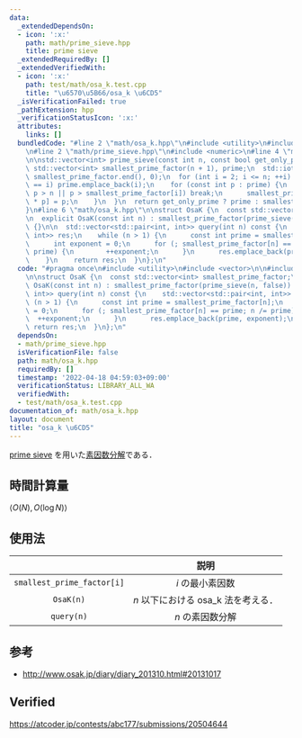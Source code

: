 ```yaml
---
data:
  _extendedDependsOn:
  - icon: ':x:'
    path: math/prime_sieve.hpp
    title: prime sieve
  _extendedRequiredBy: []
  _extendedVerifiedWith:
  - icon: ':x:'
    path: test/math/osa_k.test.cpp
    title: "\u6570\u5B66/osa_k \u6CD5"
  _isVerificationFailed: true
  _pathExtension: hpp
  _verificationStatusIcon: ':x:'
  attributes:
    links: []
  bundledCode: "#line 2 \"math/osa_k.hpp\"\n#include <utility>\n#include <vector>\n\
    \n#line 2 \"math/prime_sieve.hpp\"\n#include <numeric>\n#line 4 \"math/prime_sieve.hpp\"\
    \n\nstd::vector<int> prime_sieve(const int n, const bool get_only_prime) {\n \
    \ std::vector<int> smallest_prime_factor(n + 1), prime;\n  std::iota(smallest_prime_factor.begin(),\
    \ smallest_prime_factor.end(), 0);\n  for (int i = 2; i <= n; ++i) {\n    if (smallest_prime_factor[i]\
    \ == i) prime.emplace_back(i);\n    for (const int p : prime) {\n      if (i *\
    \ p > n || p > smallest_prime_factor[i]) break;\n      smallest_prime_factor[i\
    \ * p] = p;\n    }\n  }\n  return get_only_prime ? prime : smallest_prime_factor;\n\
    }\n#line 6 \"math/osa_k.hpp\"\n\nstruct OsaK {\n  const std::vector<int> smallest_prime_factor;\n\
    \n  explicit OsaK(const int n) : smallest_prime_factor(prime_sieve(n, false))\
    \ {}\n\n  std::vector<std::pair<int, int>> query(int n) const {\n    std::vector<std::pair<int,\
    \ int>> res;\n    while (n > 1) {\n      const int prime = smallest_prime_factor[n];\n\
    \      int exponent = 0;\n      for (; smallest_prime_factor[n] == prime; n /=\
    \ prime) {\n        ++exponent;\n      }\n      res.emplace_back(prime, exponent);\n\
    \    }\n    return res;\n  }\n};\n"
  code: "#pragma once\n#include <utility>\n#include <vector>\n\n#include \"./prime_sieve.hpp\"\
    \n\nstruct OsaK {\n  const std::vector<int> smallest_prime_factor;\n\n  explicit\
    \ OsaK(const int n) : smallest_prime_factor(prime_sieve(n, false)) {}\n\n  std::vector<std::pair<int,\
    \ int>> query(int n) const {\n    std::vector<std::pair<int, int>> res;\n    while\
    \ (n > 1) {\n      const int prime = smallest_prime_factor[n];\n      int exponent\
    \ = 0;\n      for (; smallest_prime_factor[n] == prime; n /= prime) {\n      \
    \  ++exponent;\n      }\n      res.emplace_back(prime, exponent);\n    }\n   \
    \ return res;\n  }\n};\n"
  dependsOn:
  - math/prime_sieve.hpp
  isVerificationFile: false
  path: math/osa_k.hpp
  requiredBy: []
  timestamp: '2022-04-18 04:59:03+09:00'
  verificationStatus: LIBRARY_ALL_WA
  verifiedWith:
  - test/math/osa_k.test.cpp
documentation_of: math/osa_k.hpp
layout: document
title: "osa_k \u6CD5"
---
```


[prime sieve](prime_sieve.md) を用いた[素因数分解](prime_factorization.md)である．


## 時間計算量

$\langle O(N), O(\log{N}) \rangle$


## 使用法

||説明|
|:--:|:--:|
|`smallest_prime_factor[i]`|$i$ の最小素因数|
|`OsaK(n)`|$n$ 以下における osa_k 法を考える．|
|`query(n)`|$n$ の素因数分解|


## 参考

- http://www.osak.jp/diary/diary_201310.html#20131017


## Verified

https://atcoder.jp/contests/abc177/submissions/20504644
